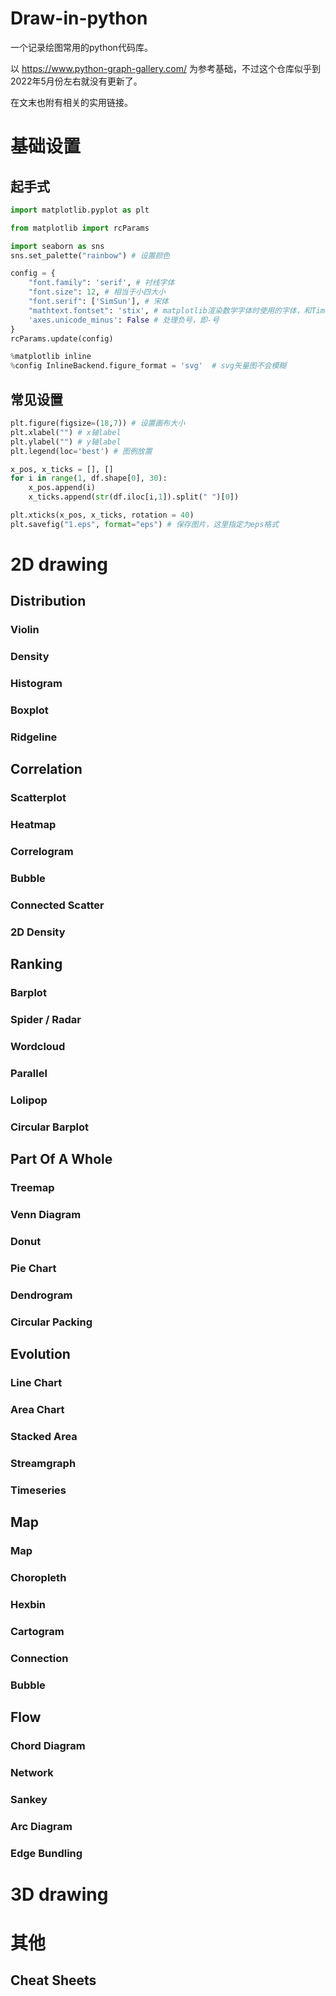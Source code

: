 # Draw-in-python

一个记录绘图常用的python代码库。

以 https://www.python-graph-gallery.com/ 为参考基础，不过这个仓库似乎到2022年5月份左右就没有更新了。

在文末也附有相关的实用链接。

# 基础设置

## 起手式
```Python
import matplotlib.pyplot as plt

from matplotlib import rcParams

import seaborn as sns
sns.set_palette("rainbow") # 设置颜色

config = {
    "font.family": 'serif', # 衬线字体
    "font.size": 12, # 相当于小四大小
    "font.serif": ['SimSun'], # 宋体
    "mathtext.fontset": 'stix', # matplotlib渲染数学字体时使用的字体，和Times New Roman差别不大
    'axes.unicode_minus': False # 处理负号，即-号
}
rcParams.update(config)

%matplotlib inline
%config InlineBackend.figure_format = 'svg'  # svg矢量图不会模糊
```

## 常见设置
```python
plt.figure(figsize=(18,7)) # 设置画布大小
plt.xlabel("") # x轴label
plt.ylabel("") # y轴label
plt.legend(loc='best') # 图例放置

x_pos, x_ticks = [], []
for i in range(1, df.shape[0], 30):
    x_pos.append(i)
    x_ticks.append(str(df.iloc[i,1]).split(" ")[0])

plt.xticks(x_pos, x_ticks, rotation = 40)
plt.savefig("1.eps", format="eps") # 保存图片，这里指定为eps格式
```



# 2D drawing

## Distribution

### Violin

### Density

### Histogram

### Boxplot

### Ridgeline

## Correlation

### Scatterplot

### Heatmap

### Correlogram

### Bubble

### Connected Scatter

### 2D Density

## Ranking

### Barplot

### Spider / Radar

### Wordcloud

### Parallel

### Lolipop

### Circular Barplot

## Part Of A Whole

### Treemap

### Venn Diagram

### Donut

### Pie Chart

### Dendrogram

### Circular Packing

## Evolution

### Line Chart

### Area Chart

### Stacked Area

### Streamgraph

### Timeseries

## Map

### Map

### Choropleth

### Hexbin

### Cartogram

### Connection

### Bubble

## Flow

### Chord Diagram

### Network

### Sankey

### Arc Diagram

### Edge Bundling

# 3D drawing

# 其他

## Cheat Sheets